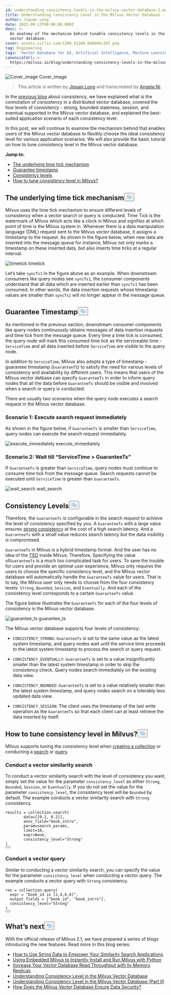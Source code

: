```yaml
---
id: understanding-consistency-levels-in-the-milvus-vector-database-2.md
title: Understanding Consistency Level in the Milvus Vector Database - Part II
author: Jiquan Long
date: 2022-09-13T00:00:00.000Z
desc: >-
  An anatomy of the mechanism behind tunable consistency levels in the Milvus
  vector database.
cover: assets.zilliz.com/1280_X1280_0e0d4bc107.png
tag: Engineering
tags: 'Vector Database for AI, Artificial Intelligence, Machine Learning'
canonicalUrl: >-
  https://milvus.io/blog/understanding-consistency-levels-in-the-milvus-vector-database-2.md
---
```

<p>
  <span class="img-wrapper">
    <img translate="no" src="https://assets.zilliz.com/1280_X1280_0e0d4bc107.png" alt="Cover_image" class="doc-image" id="cover_image" />
    <span>Cover_image</span>
  </span>
</p>
<blockquote>
<p>This article is written by <a href="https://github.com/longjiquan">Jiquan Long</a> and transcreated by <a href="https://www.linkedin.com/in/yiyun-n-2aa713163/">Angela Ni</a>.</p>
</blockquote>
<p>In the <a href="https://milvus.io/blog/understanding-consistency-levels-in-the-milvus-vector-database.md">previous blog</a> about consistency, we have explained what is the connotation of consistency in a distributed vector database, covered the four levels of consistency - strong, bounded staleness, session, and eventual supported in the Milvus vector database, and explained the best-suited application scenario of each consistency level.</p>
<p>In this post, we will continue to examine the mechanism behind that enables users of the Milvus vector database to flexibly choose the ideal consistency level for various application scenarios. We will also provide the basic tutorial on how to tune consistency level in the Milvus vector database.</p>
<p><strong>Jump to:</strong></p>
<ul>
<li><a href="#The-underlying-time-tick-mechanism">The underlying time tick mechanism</a></li>
<li><a href="#Guarantee-timestamp">Guarantee timestamp</a></li>
<li><a href="#Consistency-levels">Consistency levels</a></li>
<li><a href="#How-to-tune-consistency-level-in-Milvus">How to tune consistency level in Milvus?</a></li>
</ul>
<h2 id="The-underlying-time-tick-mechanism" class="common-anchor-header">The underlying time tick mechanism<button data-href="#The-underlying-time-tick-mechanism" class="anchor-icon" translate="no">
      <svg translate="no"
        aria-hidden="true"
        focusable="false"
        height="20"
        version="1.1"
        viewBox="0 0 16 16"
        width="16"
      >
        <path
          fill="#0092E4"
          fill-rule="evenodd"
          d="M4 9h1v1H4c-1.5 0-3-1.69-3-3.5S2.55 3 4 3h4c1.45 0 3 1.69 3 3.5 0 1.41-.91 2.72-2 3.25V8.59c.58-.45 1-1.27 1-2.09C10 5.22 8.98 4 8 4H4c-.98 0-2 1.22-2 2.5S3 9 4 9zm9-3h-1v1h1c1 0 2 1.22 2 2.5S13.98 12 13 12H9c-.98 0-2-1.22-2-2.5 0-.83.42-1.64 1-2.09V6.25c-1.09.53-2 1.84-2 3.25C6 11.31 7.55 13 9 13h4c1.45 0 3-1.69 3-3.5S14.5 6 13 6z"
        ></path>
      </svg>
    </button></h2><p>Milvus uses the time tick mechanism to ensure different levels of consistency when a vector search or query is conducted. Time Tick is the watermark of Milvus which acts like a clock in Milvus and signifies at which point of time is the Milvus system in. Whenever there is a data manipulation language (DML) request sent to the Milvus vector database, it assigns a timestamp to the request. As shown in the figure below, when new data are inserted into the message queue for instance, Milvus not only marks a timestamp on these inserted data, but also inserts time ticks at a regular interval.</p>
<p>
  <span class="img-wrapper">
    <img translate="no" src="https://assets.zilliz.com/timetick_b395df9804.png" alt="timetick" class="doc-image" id="timetick" />
    <span>timetick</span>
  </span>
</p>
<p>Let’s take <code translate="no">syncTs1</code> in the figure above as an example. When downstream consumers like query nodes see <code translate="no">syncTs1</code>, the consumer components understand that all data which are inserted earlier than <code translate="no">syncTs1</code> has been consumed. In other words, the data insertion requests whose timestamp values are smaller than <code translate="no">syncTs1</code> will no longer appear in the message queue.</p>
<h2 id="Guarantee-Timestamp" class="common-anchor-header">Guarantee Timestamp<button data-href="#Guarantee-Timestamp" class="anchor-icon" translate="no">
      <svg translate="no"
        aria-hidden="true"
        focusable="false"
        height="20"
        version="1.1"
        viewBox="0 0 16 16"
        width="16"
      >
        <path
          fill="#0092E4"
          fill-rule="evenodd"
          d="M4 9h1v1H4c-1.5 0-3-1.69-3-3.5S2.55 3 4 3h4c1.45 0 3 1.69 3 3.5 0 1.41-.91 2.72-2 3.25V8.59c.58-.45 1-1.27 1-2.09C10 5.22 8.98 4 8 4H4c-.98 0-2 1.22-2 2.5S3 9 4 9zm9-3h-1v1h1c1 0 2 1.22 2 2.5S13.98 12 13 12H9c-.98 0-2-1.22-2-2.5 0-.83.42-1.64 1-2.09V6.25c-1.09.53-2 1.84-2 3.25C6 11.31 7.55 13 9 13h4c1.45 0 3-1.69 3-3.5S14.5 6 13 6z"
        ></path>
      </svg>
    </button></h2><p>As mentioned in the previous section, downstream consumer components like query nodes continuously obtains messages of data insertion requests and time tick from the message queue. Every time a time tick is consumed, the query node will mark this consumed time tick as the serviceable time - <code translate="no">ServiceTime</code> and all data inserted before <code translate="no">ServiceTime</code> are visible to the query node.</p>
<p>In addition to <code translate="no">ServiceTime</code>, Milvus also adopts a type of timestamp - guarantee timestamp (<code translate="no">GuaranteeTS</code>) to satisfy the need for various levels of consistency and availability by different users. This means that users of the Milvus vector datbase can specify <code translate="no">GuaranteeTs</code> in order to inform query nodes that all the data before <code translate="no">GuaranteeTs</code> should be visible and involved when a search or query is conducted.</p>
<p>There are usually two scenarios when the query node executes a search request in the Milvus vector database.</p>
<h3 id="Scenario-1-Execute-search-request-immediately" class="common-anchor-header">Scenario 1: Execute search request immediately</h3><p>As shown in the figure below, if <code translate="no">GuaranteeTs</code> is smaller than <code translate="no">ServiceTime</code>, query nodes can execute the search request immediately.</p>
<p>
  <span class="img-wrapper">
    <img translate="no" src="https://assets.zilliz.com/execute_immediately_dd1913775d.png" alt="execute_immediately" class="doc-image" id="execute_immediately" />
    <span>execute_immediately</span>
  </span>
</p>
<h3 id="Scenario-2-Wait-till-ServiceTime--GuaranteeTs" class="common-anchor-header">Scenario 2: Wait till “ServiceTime &gt; GuaranteeTs”</h3><p>If <code translate="no">GuaranteeTs</code> is greater than <code translate="no">ServiceTime</code>, query nodes must continue to consume time tick from the message queue. Search requests cannot be executed until <code translate="no">ServiceTime</code> is greater than <code translate="no">GuaranteeTs</code>.</p>
<p>
  <span class="img-wrapper">
    <img translate="no" src="https://assets.zilliz.com/wait_search_f09a2f6cf9.png" alt="wait_search" class="doc-image" id="wait_search" />
    <span>wait_search</span>
  </span>
</p>
<h2 id="Consistency-Levels" class="common-anchor-header">Consistency Levels<button data-href="#Consistency-Levels" class="anchor-icon" translate="no">
      <svg translate="no"
        aria-hidden="true"
        focusable="false"
        height="20"
        version="1.1"
        viewBox="0 0 16 16"
        width="16"
      >
        <path
          fill="#0092E4"
          fill-rule="evenodd"
          d="M4 9h1v1H4c-1.5 0-3-1.69-3-3.5S2.55 3 4 3h4c1.45 0 3 1.69 3 3.5 0 1.41-.91 2.72-2 3.25V8.59c.58-.45 1-1.27 1-2.09C10 5.22 8.98 4 8 4H4c-.98 0-2 1.22-2 2.5S3 9 4 9zm9-3h-1v1h1c1 0 2 1.22 2 2.5S13.98 12 13 12H9c-.98 0-2-1.22-2-2.5 0-.83.42-1.64 1-2.09V6.25c-1.09.53-2 1.84-2 3.25C6 11.31 7.55 13 9 13h4c1.45 0 3-1.69 3-3.5S14.5 6 13 6z"
        ></path>
      </svg>
    </button></h2><p>Therefore, the <code translate="no">GuaranteeTs</code> is configurable in the search request to achieve the level of consistency specified by you. A <code translate="no">GuaranteeTs</code> with a large value ensures <a href="https://milvus.io/blog/understanding-consistency-levels-in-the-milvus-vector-database.md#Strong">strong consistency</a> at the cost of a high search latency. And a <code translate="no">GuaranteeTs</code> with a small value reduces search latency but the data visibility is compromised.</p>
<p><code translate="no">GuaranteeTs</code> in Milvus is a hybrid timestamp format. And the user has no idea of the <a href="https://github.com/milvus-io/milvus/blob/master/docs/design_docs/20211214-milvus_hybrid_ts.md">TSO</a> inside Milvus. Therefore, Specifying the value of<code translate="no">GuaranteeTs</code> is a much too complicated task for users. To save the trouble for users and provide an optimal user experience, Milvus only requires the users to choose the specific consistency level, and the Milvus vector database will automatically handle the <code translate="no">GuaranteeTs</code> value for users. That is to say, the Milvus user only needs to choose from the four consistency levels: <code translate="no">Strong</code>, <code translate="no">Bounded</code>, <code translate="no">Session</code>, and <code translate="no">Eventually</code>. And each of the consistency level corresponds to a certain <code translate="no">GuaranteeTs</code> value.</p>
<p>The figure below illustrates the <code translate="no">GuaranteeTs</code> for each of the four levels of consistency in the Milvus vector database.</p>
<p>
  <span class="img-wrapper">
    <img translate="no" src="https://assets.zilliz.com/guarantee_ts_f4b3e119d3.png" alt="guarantee_ts" class="doc-image" id="guarantee_ts" />
    <span>guarantee_ts</span>
  </span>
</p>
<p>The Milvus vector database supports four levels of consistency:</p>
<ul>
<li><p><code translate="no">CONSISTENCY_STRONG</code>: <code translate="no">GuaranteeTs</code> is set to the same value as the latest system timestamp, and query nodes wait until the service time proceeds to the latest system timestamp to process the search or query request.</p></li>
<li><p><code translate="no">CONSISTENCY_EVENTUALLY</code>: <code translate="no">GuaranteeTs</code> is set to a value insignificantly smaller than the latest system timestamp in order to skip the consistency check. Query nodes search immediately on the existing data view.</p></li>
<li><p><code translate="no">CONSISTENCY_BOUNDED</code>: <code translate="no">GuaranteeTs</code> is set to a value relatively smaller than the latest system timestamp, and query nodes search on a tolerably less updated data view.</p></li>
<li><p><code translate="no">CONSISTENCY_SESSION</code>: The client uses the timestamp of the last write operation as the <code translate="no">GuaranteeTs</code> so that each client can at least retrieve the data inserted by itself.</p></li>
</ul>
<h2 id="How-to-tune-consistency-level-in-Milvus" class="common-anchor-header">How to tune consistency level in Milvus?<button data-href="#How-to-tune-consistency-level-in-Milvus" class="anchor-icon" translate="no">
      <svg translate="no"
        aria-hidden="true"
        focusable="false"
        height="20"
        version="1.1"
        viewBox="0 0 16 16"
        width="16"
      >
        <path
          fill="#0092E4"
          fill-rule="evenodd"
          d="M4 9h1v1H4c-1.5 0-3-1.69-3-3.5S2.55 3 4 3h4c1.45 0 3 1.69 3 3.5 0 1.41-.91 2.72-2 3.25V8.59c.58-.45 1-1.27 1-2.09C10 5.22 8.98 4 8 4H4c-.98 0-2 1.22-2 2.5S3 9 4 9zm9-3h-1v1h1c1 0 2 1.22 2 2.5S13.98 12 13 12H9c-.98 0-2-1.22-2-2.5 0-.83.42-1.64 1-2.09V6.25c-1.09.53-2 1.84-2 3.25C6 11.31 7.55 13 9 13h4c1.45 0 3-1.69 3-3.5S14.5 6 13 6z"
        ></path>
      </svg>
    </button></h2><p>Milvus supports tuning the consistency level when <a href="https://milvus.io/docs/v2.1.x/create_collection.md">creating a collection</a> or conducting a <a href="https://milvus.io/docs/v2.1.x/search.md">search</a> or <a href="https://milvus.io/docs/v2.1.x/query.md">query</a>.</p>
<h3 id="Conduct-a-vector-similarity-search" class="common-anchor-header">Conduct a vector similarity search</h3><p>To conduct a vector similarity search with the level of consistency you want, simply set the value for the parameter <code translate="no">consistency_level</code> as either <code translate="no">Strong</code>, <code translate="no">Bounded</code>, <code translate="no">Session</code>, or <code translate="no">Eventually</code>. If you do not set the value for the parameter <code translate="no">consistency_level</code>, the consistency level will be <code translate="no">Bounded</code> by default. The example conducts a vector similarity search with <code translate="no">Strong</code> consistency.</p>
<pre><code translate="no">results = collection.search(
        data=[[0.1, 0.2]], 
        anns_field=<span class="hljs-string">&quot;book_intro&quot;</span>, 
        param=search_params, 
        <span class="hljs-built_in">limit</span>=10, 
        <span class="hljs-built_in">expr</span>=None,
        consistency_level=<span class="hljs-string">&quot;Strong&quot;</span>
)
<button class="copy-code-btn"></button></code></pre>
<h3 id="Conduct-a-vector-query" class="common-anchor-header">Conduct a vector query</h3><p>Similar to conducting a vector similarity search, you can specify the value for the parameter <code translate="no">consistency_level</code> when conducting a vector query. The example conducts a vector query with <code translate="no">Strong</code> consistency.</p>
<pre><code translate="no">res = collection.query(
  <span class="hljs-built_in">expr</span> = <span class="hljs-string">&quot;book_id in [2,4,6,8]&quot;</span>, 
  output_fields = [<span class="hljs-string">&quot;book_id&quot;</span>, <span class="hljs-string">&quot;book_intro&quot;</span>],
  consistency_level=<span class="hljs-string">&quot;Strong&quot;</span>
)
<button class="copy-code-btn"></button></code></pre>
<h2 id="Whats-next" class="common-anchor-header">What’s next<button data-href="#Whats-next" class="anchor-icon" translate="no">
      <svg translate="no"
        aria-hidden="true"
        focusable="false"
        height="20"
        version="1.1"
        viewBox="0 0 16 16"
        width="16"
      >
        <path
          fill="#0092E4"
          fill-rule="evenodd"
          d="M4 9h1v1H4c-1.5 0-3-1.69-3-3.5S2.55 3 4 3h4c1.45 0 3 1.69 3 3.5 0 1.41-.91 2.72-2 3.25V8.59c.58-.45 1-1.27 1-2.09C10 5.22 8.98 4 8 4H4c-.98 0-2 1.22-2 2.5S3 9 4 9zm9-3h-1v1h1c1 0 2 1.22 2 2.5S13.98 12 13 12H9c-.98 0-2-1.22-2-2.5 0-.83.42-1.64 1-2.09V6.25c-1.09.53-2 1.84-2 3.25C6 11.31 7.55 13 9 13h4c1.45 0 3-1.69 3-3.5S14.5 6 13 6z"
        ></path>
      </svg>
    </button></h2><p>With the official release of Milvus 2.1, we have prepared a series of blogs introducing the new features. Read more in this blog series:</p>
<ul>
<li><a href="https://milvus.io/blog/2022-08-08-How-to-use-string-data-to-empower-your-similarity-search-applications.md">How to Use String Data to Empower Your Similarity Search Applications</a></li>
<li><a href="https://milvus.io/blog/embedded-milvus.md">Using Embedded Milvus to Instantly Install and Run Milvus with Python</a></li>
<li><a href="https://milvus.io/blog/in-memory-replicas.md">Increase Your Vector Database Read Throughput with In-Memory Replicas</a></li>
<li><a href="https://milvus.io/blog/understanding-consistency-levels-in-the-milvus-vector-database.md">Understanding Consistency Level in the Milvus Vector Database</a></li>
<li><a href="https://milvus.io/blog/understanding-consistency-levels-in-the-milvus-vector-database-2.md">Understanding Consistency Level in the Milvus Vector Database (Part II)</a></li>
<li><a href="https://milvus.io/blog/data-security.md">How Does the Milvus Vector Database Ensure Data Security?</a></li>
</ul>
